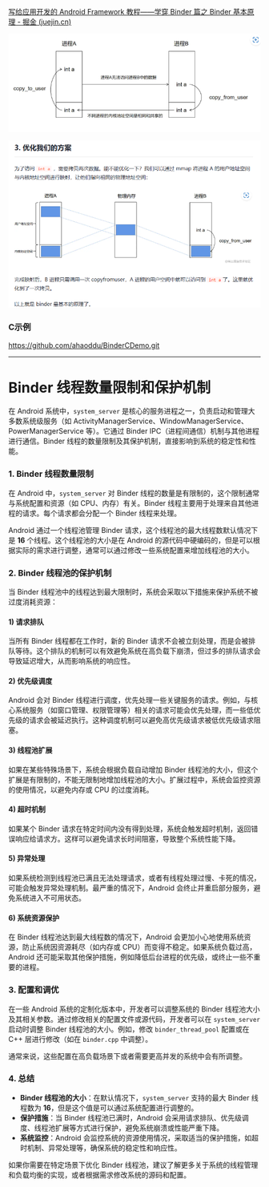 [写给应用开发的 Android Framework 教程——学穿 Binder 篇之 Binder 基本原理 - 掘金 (juejin.cn)](https://juejin.cn/post/7210175991837392933)

![1715935639927](image/Binder基本原理/1715935639927.png)


![1715935662260](image/Binder基本原理/1715935662260.png)


### C示例

https://github.com/ahaoddu/BinderCDemo.git

---

# Binder 线程数量限制和保护机制

在 Android 系统中，`system_server` 是核心的服务进程之一，负责启动和管理大多数系统级服务（如 ActivityManagerService、WindowManagerService、PowerManagerService 等）。它通过 Binder IPC（进程间通信）机制与其他进程进行通信。Binder 线程的数量限制及其保护机制，直接影响到系统的稳定性和性能。

### 1. Binder 线程数量限制

在 Android 中，`system_server` 对 Binder 线程的数量是有限制的，这个限制通常与系统配置和资源（如 CPU、内存）有关。Binder 线程主要用于处理来自其他进程的请求。每个请求都会分配一个 Binder 线程来处理。

Android 通过一个线程池管理 Binder 请求，这个线程池的最大线程数默认情况下是 **16** 个线程。这个线程池的大小是在 Android 的源代码中硬编码的，但是可以根据实际的需求进行调整，通常可以通过修改一些系统配置来增加线程池的大小。

### 2. Binder 线程池的保护机制

当 Binder 线程池中的线程达到最大限制时，系统会采取以下措施来保护系统不被过度消耗资源：

#### 1) **请求排队**

当所有 Binder 线程都在工作时，新的 Binder 请求不会被立刻处理，而是会被排队等待。这个排队的机制可以有效避免系统在高负载下崩溃，但过多的排队请求会导致延迟增大，从而影响系统的响应性。

#### 2) **优先级调度**

Android 会对 Binder 线程进行调度，优先处理一些关键服务的请求。例如，与核心系统服务（如窗口管理、权限管理等）相关的请求可能会优先处理，而一些低优先级的请求会被延迟执行。这种调度机制可以避免高优先级请求被低优先级请求阻塞。

#### 3) **线程池扩展**

如果在某些特殊场景下，系统会根据负载自动增加 Binder 线程池的大小，但这个扩展是有限制的，不能无限制地增加线程池的大小。扩展过程中，系统会监控资源的使用情况，以避免内存或 CPU 的过度消耗。

#### 4) **超时机制**

如果某个 Binder 请求在特定时间内没有得到处理，系统会触发超时机制，返回错误响应给请求方。这样可以避免请求长时间阻塞，导致整个系统性能下降。

#### 5) **异常处理**

如果系统检测到线程池已满且无法处理请求，或者有线程处理过慢、卡死的情况，可能会触发异常处理机制。最严重的情况下，Android 会终止并重启部分服务，避免系统进入不可用状态。

#### 6) **系统资源保护**

在 Binder 线程池达到最大线程数的情况下，Android 会更加小心地使用系统资源，防止系统因资源耗尽（如内存或 CPU）而变得不稳定。如果系统负载过高，Android 还可能采取其他保护措施，例如降低后台进程的优先级，或终止一些不重要的进程。

### 3. 配置和调优

在一些 Android 系统的定制化版本中，开发者可以调整系统的 Binder 线程池大小及其相关参数。通过修改相关的配置文件或源代码，开发者可以在 `system_server` 启动时调整 Binder 线程池的大小。例如，修改 `binder_thread_pool` 配置或在 C++ 层进行修改（如在 `binder.cpp` 中调整）。

通常来说，这些配置在高负载场景下或者需要更高并发的系统中会有所调整。

### 4. 总结

- **Binder 线程池的大小**：在默认情况下，`system_server` 支持的最大 Binder 线程数为 **16**，但是这个值是可以通过系统配置进行调整的。
- **保护措施**：当 Binder 线程池已满时，Android 会采用请求排队、优先级调度、线程池扩展等方式进行保护，避免系统崩溃或性能严重下降。
- **系统监控**：Android 会监控系统的资源使用情况，采取适当的保护措施，如超时机制、异常处理等，确保系统的稳定性和响应性。

如果你需要在特定场景下优化 Binder 线程池，建议了解更多关于系统的线程管理和负载均衡的实现，或者根据需求修改系统的源码和配置。